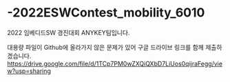 # -2022ESWContest_mobility_6010
2022 임베디드SW 경진대회 ANYKEY팀입니다.

대용량 파일이 Github에 올라가지 않은 문제가 있어 구글 드라이브 링크를 함께 제출하겠습니다.
https://drive.google.com/file/d/1TCp7PM0wZXQiQXbD7LiUos0qijraFegg/view?usp=sharing
